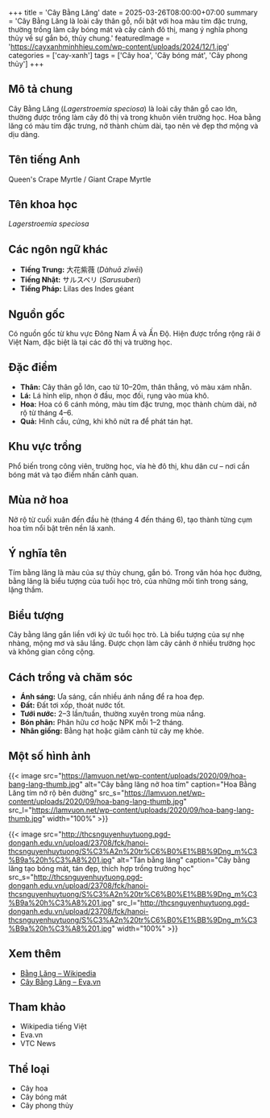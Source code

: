 +++
title = 'Cây Bằng Lăng'
date = 2025-03-26T08:00:00+07:00
summary = 'Cây Bằng Lăng là loài cây thân gỗ, nổi bật với hoa màu tím đặc trưng, thường trồng làm cây bóng mát và cây cảnh đô thị, mang ý nghĩa phong thủy về sự gắn bó, thủy chung.'
featuredImage = 'https://cayxanhminhhieu.com/wp-content/uploads/2024/12/1.jpg'
categories = ['cay-xanh']
tags = ['Cây hoa', 'Cây bóng mát', 'Cây phong thủy']
+++

## Mô tả chung

Cây Bằng Lăng (*Lagerstroemia speciosa*) là loài cây thân gỗ cao lớn, thường được trồng làm cây đô thị và trong khuôn viên trường học. Hoa bằng lăng có màu tím đặc trưng, nở thành chùm dài, tạo nên vẻ đẹp thơ mộng và dịu dàng.

## Tên tiếng Anh

Queen's Crape Myrtle / Giant Crape Myrtle

## Tên khoa học

*Lagerstroemia speciosa*

## Các ngôn ngữ khác

- **Tiếng Trung:** 大花紫薇 (*Dàhuā zǐwēi*)
- **Tiếng Nhật:** サルスベリ (*Sarusuberi*)
- **Tiếng Pháp:** Lilas des Indes géant

## Nguồn gốc

Có nguồn gốc từ khu vực Đông Nam Á và Ấn Độ. Hiện được trồng rộng rãi ở Việt Nam, đặc biệt là tại các đô thị và trường học.

## Đặc điểm

- **Thân:** Cây thân gỗ lớn, cao từ 10–20m, thân thẳng, vỏ màu xám nhẵn.
- **Lá:** Lá hình elip, nhọn ở đầu, mọc đối, rụng vào mùa khô.
- **Hoa:** Hoa có 6 cánh mỏng, màu tím đặc trưng, mọc thành chùm dài, nở rộ từ tháng 4–6.
- **Quả:** Hình cầu, cứng, khi khô nứt ra để phát tán hạt.

## Khu vực trồng

Phổ biến trong công viên, trường học, vỉa hè đô thị, khu dân cư – nơi cần bóng mát và tạo điểm nhấn cảnh quan.

## Mùa nở hoa

Nở rộ từ cuối xuân đến đầu hè (tháng 4 đến tháng 6), tạo thành từng cụm hoa tím nổi bật trên nền lá xanh.

## Ý nghĩa tên

Tím bằng lăng là màu của sự thủy chung, gắn bó. Trong văn hóa học đường, bằng lăng là biểu tượng của tuổi học trò, của những mối tình trong sáng, lặng thầm.

## Biểu tượng

Cây bằng lăng gắn liền với ký ức tuổi học trò. Là biểu tượng của sự nhẹ nhàng, mộng mơ và sâu lắng. Được chọn làm cây cảnh ở nhiều trường học và không gian công cộng.

## Cách trồng và chăm sóc

- **Ánh sáng:** Ưa sáng, cần nhiều ánh nắng để ra hoa đẹp.
- **Đất:** Đất tơi xốp, thoát nước tốt.
- **Tưới nước:** 2–3 lần/tuần, thường xuyên trong mùa nắng.
- **Bón phân:** Phân hữu cơ hoặc NPK mỗi 1–2 tháng.
- **Nhân giống:** Bằng hạt hoặc giâm cành từ cây mẹ khỏe.

## Một số hình ảnh

{{< image src="https://lamvuon.net/wp-content/uploads/2020/09/hoa-bang-lang-thumb.jpg"
           alt="Cây bằng lăng nở hoa tím"
           caption="Hoa Bằng Lăng tím nở rộ bên đường"
           src_s="https://lamvuon.net/wp-content/uploads/2020/09/hoa-bang-lang-thumb.jpg"
           src_l="https://lamvuon.net/wp-content/uploads/2020/09/hoa-bang-lang-thumb.jpg"
           width="100%" >}}

{{< image src="http://thcsnguyenhuytuong.pgd-donganh.edu.vn/upload/23708/fck/hanoi-thcsnguyenhuytuong/S%C3%A2n%20tr%C6%B0%E1%BB%9Dng_m%C3%B9a%20h%C3%A8%201.jpg"
           alt="Tán bằng lăng"
           caption="Cây bằng lăng tạo bóng mát, tán đẹp, thích hợp trồng trường học"
           src_s="http://thcsnguyenhuytuong.pgd-donganh.edu.vn/upload/23708/fck/hanoi-thcsnguyenhuytuong/S%C3%A2n%20tr%C6%B0%E1%BB%9Dng_m%C3%B9a%20h%C3%A8%201.jpg"
           src_l="http://thcsnguyenhuytuong.pgd-donganh.edu.vn/upload/23708/fck/hanoi-thcsnguyenhuytuong/S%C3%A2n%20tr%C6%B0%E1%BB%9Dng_m%C3%B9a%20h%C3%A8%201.jpg"
           width="100%" >}}

## Xem thêm

- [Bằng Lăng – Wikipedia](https://vi.wikipedia.org/wiki/B%E1%BA%B1ng_l%C4%83ng_n%C6%B0%E1%BB%9Bc)
- [Cây Bằng Lăng – Eva.vn](https://eva.vn/cay-canh-vuon/cay-bang-lang-dac-diem-phan-loai-y-nghia-va-cach-trong-c283a488184.html)

## Tham khảo

- Wikipedia tiếng Việt
- Eva.vn
- VTC News

## Thể loại

- Cây hoa
- Cây bóng mát
- Cây phong thủy
